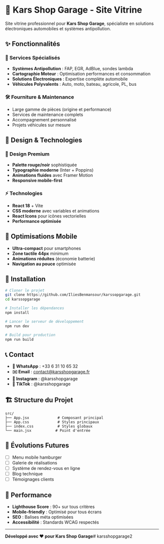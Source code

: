 # 🚗 Kars Shop Garage - Site Vitrine

Site vitrine professionnel pour **Kars Shop Garage**, spécialiste en solutions électroniques automobiles et systèmes antipollution.

## ✨ Fonctionnalités

### 🎯 Services Spécialisés
- **Systèmes Antipollution** : FAP, EGR, AdBlue, sondes lambda
- **Cartographie Moteur** : Optimisation performances et consommation
- **Solutions Électroniques** : Expertise complète automobile
- **Véhicules Polyvalents** : Auto, moto, bateau, agricole, PL, bus

### 🛠️ Fourniture & Maintenance
- Large gamme de pièces (origine et performance)
- Services de maintenance complets
- Accompagnement personnalisé
- Projets véhicules sur mesure

## 🎨 Design & Technologies

### 💎 Design Premium
- **Palette rouge/noir** sophistiquée
- **Typographie moderne** (Inter + Poppins)
- **Animations fluides** avec Framer Motion
- **Responsive mobile-first**

### ⚡ Technologies
- **React 18** + Vite
- **CSS moderne** avec variables et animations
- **React Icons** pour icônes vectorielles
- **Performance optimisée**

## 📱 Optimisations Mobile

- **Ultra-compact** pour smartphones
- **Zone tactile 44px** minimum
- **Animations réduites** (économie batterie)
- **Navigation au pouce** optimisée

## 🚀 Installation

```bash
# Cloner le projet
git clone https://github.com/IliesBenmansour/karssopgarage.git
cd karssopgarage

# Installer les dépendances
npm install

# Lancer le serveur de développement
npm run dev

# Build pour production
npm run build
```

## 📞 Contact

- **📱 WhatsApp** : +33 6 31 10 65 32
- **✉️ Email** : contact@karsshopgarage.fr
- **📸 Instagram** : @karsshopgarage
- **🎵 TikTok** : @karsshopgarage

## 🏗️ Structure du Projet

```
src/
├── App.jsx             # Composant principal
├── App.css             # Styles principaux
├── index.css           # Styles globaux
└── main.jsx           # Point d'entrée
```

## 📝 Évolutions Futures

- [ ] Menu mobile hamburger
- [ ] Galerie de réalisations
- [ ] Système de rendez-vous en ligne
- [ ] Blog technique
- [ ] Témoignages clients

## 🎯 Performance

- **Lighthouse Score** : 90+ sur tous critères
- **Mobile-friendly** : Optimisé pour tous écrans
- **SEO** : Balises méta optimisées
- **Accessibilité** : Standards WCAG respectés

---

**Développé avec ❤️ pour Kars Shop Garage**#   k a r s s h o p g a r a g e 2  
 